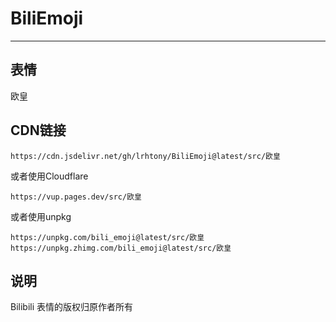 # BiliEmoji
---
## 表情
欧皇
## CDN链接
```
https://cdn.jsdelivr.net/gh/lrhtony/BiliEmoji@latest/src/欧皇
```
或者使用Cloudflare
```
https://vup.pages.dev/src/欧皇
```
或者使用unpkg
```
https://unpkg.com/bili_emoji@latest/src/欧皇
https://unpkg.zhimg.com/bili_emoji@latest/src/欧皇
```
## 说明
Bilibili 表情的版权归原作者所有

